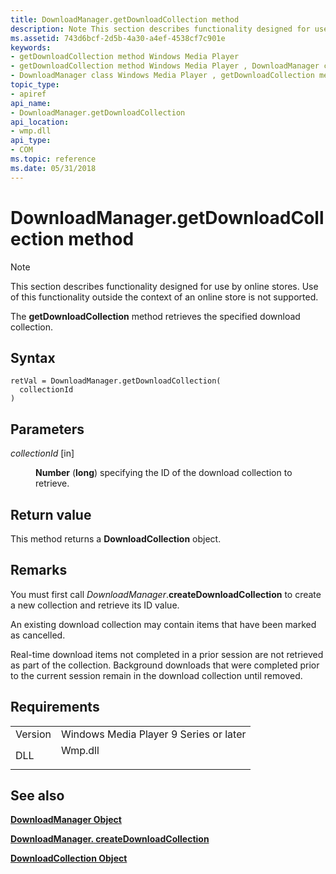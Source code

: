 ```yaml
---
title: DownloadManager.getDownloadCollection method
description: Note This section describes functionality designed for use by online stores. Use of this functionality outside the context of an online store is not supported. The getDownloadCollection method retrieves the specified download collection.
ms.assetid: 743d6bcf-2d5b-4a30-a4ef-4538cf7c901e
keywords:
- getDownloadCollection method Windows Media Player
- getDownloadCollection method Windows Media Player , DownloadManager class
- DownloadManager class Windows Media Player , getDownloadCollection method
topic_type:
- apiref
api_name:
- DownloadManager.getDownloadCollection
api_location:
- wmp.dll
api_type:
- COM
ms.topic: reference
ms.date: 05/31/2018
---
```


# DownloadManager.getDownloadCollection method

> [!Note]  
> This section describes functionality designed for use by online stores. Use of this functionality outside the context of an online store is not supported.

 

The **getDownloadCollection** method retrieves the specified download collection.

## Syntax


```JScript
retVal = DownloadManager.getDownloadCollection(
  collectionId
)
```



## Parameters

<dl> <dt>

*collectionId* \[in\]
</dt> <dd>

**Number** (**long**) specifying the ID of the download collection to retrieve.

</dd> </dl>

## Return value

This method returns a **DownloadCollection** object.

## Remarks

You must first call *DownloadManager*.**createDownloadCollection** to create a new collection and retrieve its ID value.

An existing download collection may contain items that have been marked as cancelled.

Real-time download items not completed in a prior session are not retrieved as part of the collection. Background downloads that were completed prior to the current session remain in the download collection until removed.

## Requirements



|                    |                                                                                    |
|--------------------|------------------------------------------------------------------------------------|
| Version<br/> | Windows Media Player 9 Series or later<br/>                                  |
| DLL<br/>     | <dl> <dt>Wmp.dll</dt> </dl> |



## See also

<dl> <dt>

[**DownloadManager Object**](downloadmanager-object.md)
</dt> <dt>

[**DownloadManager. createDownloadCollection**](downloadmanager-createdownloadcollection.md)
</dt> <dt>

[**DownloadCollection Object**](downloadcollection-object.md)
</dt> </dl>

 

 






